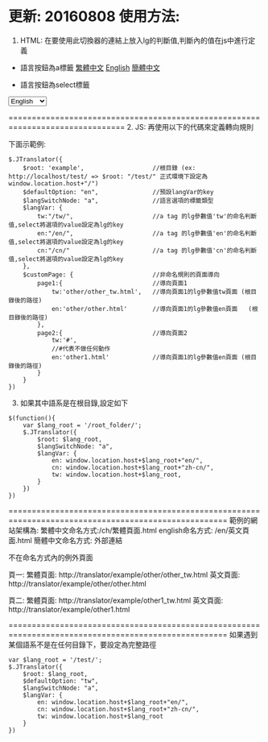 更新: 20160808
使用方法: 
===============================================================================
1. HTML: 在要使用此切換器的連結上放入lg的判斷值,判斷內的值在js中進行定義

- 語言按鈕為a標籤
<a lg="tw" href="#">繁體中文</a>
<a lg="en" href="#">English</a>
<a lg="cn" href="#">簡體中文</a>

- 語言按鈕為select標籤
<select class="langSwitch">
	<option value="en">English</option>
	<option value="tw">繁體中文</option>
	<option value="cn">簡体中文</option>
</select>

===============================================================================
2. JS: 再使用以下的代碼來定義轉向規則

下面示範例:
```
$.JTranslator({
	$root: 'example', 					//根目錄 (ex: http://localhost/test/ => $root: "/test/" 正式環境下設定為 window.location.host+"/")
	$defaultOption: "en",				//預設langVar的key
	$langSwitchNode: "a",				//語言選項的標籤類型
	$langVar: {
		tw:"/tw/",						//a tag 的lg參數值'tw'的命名判斷值,select將選項的value設定為lg的key
		en:"/en/",						//a tag 的lg參數值'en'的命名判斷值,select將選項的value設定為lg的key	
		cn:"/cn/"						//a tag 的lg參數值'cn'的命名判斷值,select將選項的value設定為lg的key	
	},  
	$customPage: {						//非命名規則的頁面導向
		page1:{							//導向頁面1
			tw:'other/other_tw.html', 	//導向頁面1的lg參數值tw頁面 (根目錄後的路徑)
			en:'other/other.html' 		//導向頁面1的lg參數值en頁面	(根目錄後的路徑)			
		},
		page2:{							//導向頁面2
			tw:'#',		
			//#代表不做任何動作
			en:'other1.html'			//導向頁面1的lg參數值en頁面 (根目錄後的路徑)
		}
	}
})
```


3. 如果其中語系是在根目錄,設定如下

```
$(function(){
	var $lang_root = '/root_folder/';
	$.JTranslator({
		$root: $lang_root,
		$langSwitchNode: "a",
		$langVar: {
			en: window.location.host+$lang_root+"en/",
			cn: window.location.host+$lang_root+"zh-cn/",
			tw: window.location.host+$lang_root,
		}
	})
})
```


=====================================================================================================
範例的網站架構為:
繁體中文命名方式:/ch/繁體頁面.html
english命名方式: /en/英文頁面.html
簡體中文命名方式: 外部連結

不在命名方式內的例外頁面

頁一:
繁體頁面: http://translator/example/other/other_tw.html
英文頁面: http://translator/example/other/other.html

頁二:
繁體頁面: http://translator/example/other1_tw.html
英文頁面: http://translator/example/other1.html

=====================================================================================================
如果遇到某個語系不是在任何目錄下，要設定為完整路徑

```
var $lang_root = '/test/';
$.JTranslator({
	$root: $lang_root,
	$defaultOption: "tw",
	$langSwitchNode: "a",
	$langVar: {
		en: window.location.host+$lang_root+"en/",
		cn: window.location.host+$lang_root+"zh-cn/",
		tw: window.location.host+$lang_root	
	}
})
```